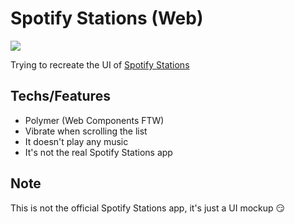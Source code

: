 # Spotify Stations (Web)

![](https://i.imgur.com/UUUtMQm.jpg)

Trying to recreate the UI of [Spotify Stations](https://play.google.com/store/apps/details?id=com.spotify.zerotap)

## Techs/Features
 - Polymer (Web Components FTW)
 - Vibrate when scrolling the list
 - It doesn't play any music
 - It's not the real Spotify Stations app

## Note
This is not the official Spotify Stations app, it's just a UI mockup :smirk: